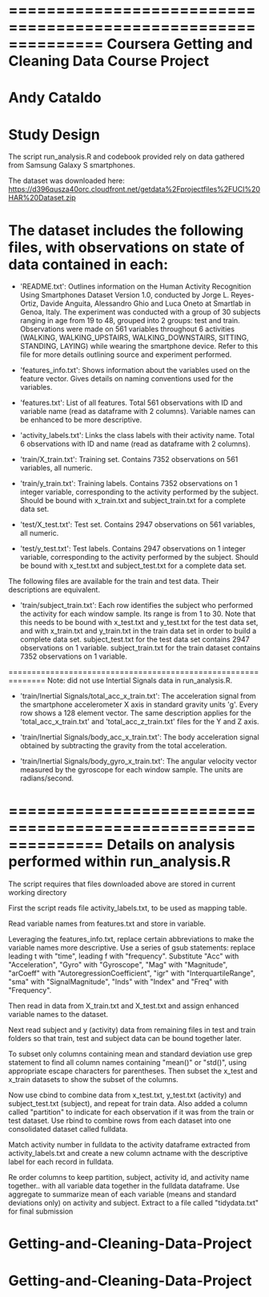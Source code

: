 ==============================================================
Coursera Getting and Cleaning Data
Course Project
==============================================================
Andy Cataldo
==============================================================
Study Design
==============================================================

The script run_analysis.R and codebook provided rely on data gathered from Samsung Galaxy S smartphones. 

The dataset was downloaded here:
https://d396qusza40orc.cloudfront.net/getdata%2Fprojectfiles%2FUCI%20HAR%20Dataset.zip

The dataset includes the following files, with observations on state of data contained in each:
=============================================================

- 'README.txt': Outlines information on the Human Activity Recognition Using Smartphones Dataset Version 1.0, conducted by Jorge L. Reyes-Ortiz, Davide Anguita, Alessandro Ghio and Luca Oneto at Smartlab in Genoa, Italy. The experiment was conducted with a group of 30 subjects ranging in age from 19 to 48, grouped into 2 groups: test and train. Observations were made on 561 variables throughout 6 activities (WALKING, WALKING_UPSTAIRS, WALKING_DOWNSTAIRS, SITTING, STANDING, LAYING) while wearing the smartphone device. Refer to this file for more details outlining source and experiment performed. 

- 'features_info.txt': Shows information about the variables used on the feature vector. Gives details on naming conventions used for the variables.

- 'features.txt': List of all features. Total 561 observations with ID and variable name (read as dataframe with 2 columns). Variable names can be enhanced to be more descriptive.

- 'activity_labels.txt': Links the class labels with their activity name. Total 6 observations with ID and name (read as dataframe with 2 columns).

- 'train/X_train.txt': Training set. Contains 7352 observations on 561 variables, all numeric.

- 'train/y_train.txt': Training labels. Contains 7352 observations on 1 integer variable, corresponding to the activity performed by the subject. Should be bound with x_train.txt and subject_train.txt for a complete data set.

- 'test/X_test.txt': Test set. Contains 2947 observations on 561 variables, all numeric.

- 'test/y_test.txt': Test labels. Contains 2947 observations on 1 integer variable, corresponding to the activity performed by the subject. Should be bound with x_test.txt and subject_test.txt for a complete data set.

The following files are available for the train and test data. Their descriptions are equivalent. 

- 'train/subject_train.txt': Each row identifies the subject who performed the activity for each window sample. Its range is from 1 to 30. Note that this needs to be bound with x_test.txt and y_test.txt for the test data set, and with x_train.txt and y_train.txt in the train data set in order to build a complete data set. subject_test.txt for the test data set contains 2947 observations on 1 variable. subject_train.txt for the train dataset contains 7352 observations on 1 variable.

==============================================================
Note: did not use Intertial Signals data in run_analysis.R.

- 'train/Inertial Signals/total_acc_x_train.txt': The acceleration signal from the smartphone accelerometer X axis in standard gravity units 'g'. Every row shows a 128 element vector. The same description applies for the 'total_acc_x_train.txt' and 'total_acc_z_train.txt' files for the Y and Z axis. 

- 'train/Inertial Signals/body_acc_x_train.txt': The body acceleration signal obtained by subtracting the gravity from the total acceleration. 

- 'train/Inertial Signals/body_gyro_x_train.txt': The angular velocity vector measured by the gyroscope for each window sample. The units are radians/second.

==============================================================
Details on analysis performed within run_analysis.R
==============================================================
The script requires that files downloaded above are stored in current working directory

First the script reads file activity_labels.txt, to be used as mapping table.

Read variable names from features.txt and store in variable.

Leveraging the features_info.txt, replace certain abbreviations to make the variable names more descriptive. Use a series of gsub statements:
replace leading t with "time", leading f with "frequency". Substitute "Acc" with "Acceleration", "Gyro" with "Gyroscope", "Mag" with "Magnitude", "arCoeff" with "AutoregressionCoefficient", "igr" with "InterquartileRange", "sma" with "SignalMagnitude", "Inds" with "Index" and "Freq" with "Frequency".

Then read in data from X_train.txt and X_test.txt and assign enhanced variable names to the dataset. 

Next read subject and y (activity) data from remaining files in test and train folders so that train, test and subject data can be bound together later.

To subset only columns containing mean and standard deviation use grep statement to find all column names containing "mean()" or "std()", using appropriate escape characters for parentheses.
Then subset the x_test and x_train datasets to show the subset of the columns.

Now use cbind to combine data from x_test.txt, y_test.txt (activity) and subject_test.txt (subject), and repeat for train data. Also added a column called "partition" to indicate for each observation if it was from the train or test dataset. 
Use rbind to combine rows from each dataset into one consolidated dataset called fulldata.

Match activity number in fulldata to the activity dataframe extracted from activity_labels.txt and create a new column actname with the descriptive label for each record in fulldata.

Re order columns to keep partition, subject, activity id, and activity name together.. with all variable data together in the fulldata dataframe.
Use aggregate to summarize mean of each variable (means and standard deviations only) on activity and subject.
Extract to a file called "tidydata.txt" for final submission

# Getting-and-Cleaning-Data-Project
# Getting-and-Cleaning-Data-Project
